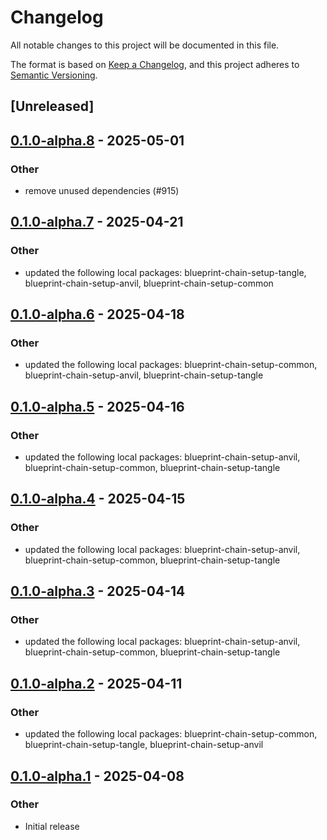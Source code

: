 # Changelog

All notable changes to this project will be documented in this file.

The format is based on [Keep a Changelog](https://keepachangelog.com/en/1.0.0/),
and this project adheres to [Semantic Versioning](https://semver.org/spec/v2.0.0.html).

## [Unreleased]

## [0.1.0-alpha.8](https://github.com/tangle-network/blueprint/compare/blueprint-chain-setup-v0.1.0-alpha.7...blueprint-chain-setup-v0.1.0-alpha.8) - 2025-05-01

### Other

- remove unused dependencies (#915)

## [0.1.0-alpha.7](https://github.com/tangle-network/blueprint/compare/blueprint-chain-setup-v0.1.0-alpha.6...blueprint-chain-setup-v0.1.0-alpha.7) - 2025-04-21

### Other

- updated the following local packages: blueprint-chain-setup-tangle, blueprint-chain-setup-anvil, blueprint-chain-setup-common

## [0.1.0-alpha.6](https://github.com/tangle-network/blueprint/compare/blueprint-chain-setup-v0.1.0-alpha.5...blueprint-chain-setup-v0.1.0-alpha.6) - 2025-04-18

### Other

- updated the following local packages: blueprint-chain-setup-common, blueprint-chain-setup-anvil, blueprint-chain-setup-tangle

## [0.1.0-alpha.5](https://github.com/tangle-network/blueprint/compare/blueprint-chain-setup-v0.1.0-alpha.4...blueprint-chain-setup-v0.1.0-alpha.5) - 2025-04-16

### Other

- updated the following local packages: blueprint-chain-setup-anvil, blueprint-chain-setup-common, blueprint-chain-setup-tangle

## [0.1.0-alpha.4](https://github.com/tangle-network/blueprint/compare/blueprint-chain-setup-v0.1.0-alpha.3...blueprint-chain-setup-v0.1.0-alpha.4) - 2025-04-15

### Other

- updated the following local packages: blueprint-chain-setup-anvil, blueprint-chain-setup-common, blueprint-chain-setup-tangle

## [0.1.0-alpha.3](https://github.com/tangle-network/blueprint/compare/blueprint-chain-setup-v0.1.0-alpha.2...blueprint-chain-setup-v0.1.0-alpha.3) - 2025-04-14

### Other

- updated the following local packages: blueprint-chain-setup-anvil, blueprint-chain-setup-common, blueprint-chain-setup-tangle

## [0.1.0-alpha.2](https://github.com/tangle-network/blueprint/compare/blueprint-chain-setup-v0.1.0-alpha.1...blueprint-chain-setup-v0.1.0-alpha.2) - 2025-04-11

### Other

- updated the following local packages: blueprint-chain-setup-common, blueprint-chain-setup-tangle, blueprint-chain-setup-anvil

## [0.1.0-alpha.1](https://github.com/tangle-network/blueprint/releases/tag/blueprint-chain-setup-v0.1.0-alpha.1) - 2025-04-08

### Other

- Initial release
